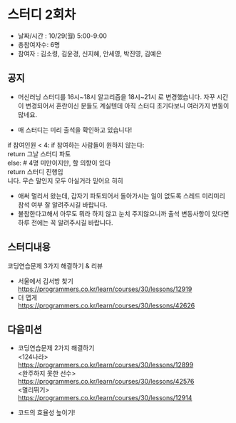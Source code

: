 # 스터디 2회차
 
- 날짜/시간 : 10/29(월)  5:00-9:00  
- 총참여자수: 6명   
- 참여자 : 김소령, 김윤경, 신지혜, 안세영, 박진영, 김예은  

## 공지
- 머신러닝 스터디를 16시~18시 알고리즘을 18시~21시 로 변경했습니다.
자꾸 시간이 변경되어서 혼란이신 분들도 계실텐데 아직 스터디 초기다보니 여러가지 변동이 많네요.

- 매 스터디는 미리 출석을 확인하고 있습니다! 

if 참여인원 < 4:
       if 참여하는 사람들이 원하지 않는다:  
               return 그날 스터디 파토  
       else:  \# 4명 미만이지만, 할 의향이 있다  
               return 스터디 진행입  
니다. 무슨 말인지 모두 아실거라 믿어요 히히  

- 애써 멀리서 왔는데, 갑자기 파토되어서 돌아가시는 일이 없도록 스레드 미리미리 참석 여부 잘 알려주시길 바랍니다.
- 불참한다고해서 아무도 뭐라 하지 않고 눈치 주지않으니까 출석 변동사항이 있다면 하루 전에는 꼭 알려주시길 바랍니다.


## 스터디내용  
코딩연습문제 3가지 해결하기 & 리뷰  
- 서울에서 김서방 찾기  
https://programmers.co.kr/learn/courses/30/lessons/12919  
- 더 맵게  
https://programmers.co.kr/learn/courses/30/lessons/42626  


## 다음미션
- 코딩연습문제 2가지 해결하기  
<124나라>    
https://programmers.co.kr/learn/courses/30/lessons/12899  
<완주하지 못한 선수>   
https://programmers.co.kr/learn/courses/30/lessons/42576  
<멀리뛰기>   
https://programmers.co.kr/learn/courses/30/lessons/12914  

- 코드의 효율성 높이기! 
